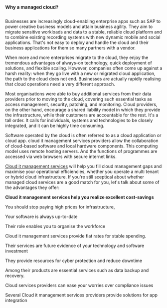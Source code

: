 <b><h1 style="font-size:15px">Why a managed cloud?</h1></b><br>
Businesses are increasingly cloud-enabling enterprise apps such as SAP to power creative business models and attain business agility. They aim to migrate sensitive workloads and data to a stable, reliable cloud platform and to combine existing recording systems with new dynamic mobile and social applications. That's not easy to deploy and handle the cloud and their business applications for them so many partners with a vendor. 

When more and more enterprises migrate to the cloud, they enjoy the tremendous advantages of always-on technology, quick deployment of solutions, and flexible scaling. However, companies often come up against a harsh reality: when they go live with a new or migrated cloud application, the path to the cloud does not end. Businesses are actually rapidly realising that cloud operations need a very different approach. 

Most organisations were able to buy additional services from their data providers prior to moving to the cloud, covering such essential tasks as access management, security, patching, and monitoring. Cloud providers, on the other hand, encourage a shared liability model in which they provide the infrastructure, while their customers are accountable for the rest. It's a tall order. It calls for individuals, systems and technologies to be closely integrated, and it can be highly time consuming. 

Software operated by the cloud is often referred to as a cloud application or cloud app. cloud it management services providers allow the collaboration of cloud-based software and local hardware components. This computing model uses remote hosting servers. And the functions of programmes are accessed via web browsers with secure internet links. 

<a href="https://nuvento.com/cloud-managed-services/#Cloud">Cloud it management services</a> will help you fill cloud management gaps and maximise your operational efficiencies, whether you operate a multi tenant or hybrid cloud infrastructure. If you're still sceptical about whether managed cloud services are a good match for you, let's talk about some of the advantages they offer: 

<b>Cloud it management services help you realize excellent cost-savings</b>

You should stop paying high prices for infrastructure, 

Your software is always up-to-date 

Their role enables you to organise the workforce 

Cloud it management services provide flat rates for stable spending. 

Their services are future evidence of your technology and software investment 

They provide resources for cyber protection and reduce downtime 

Among their products are essential services such as data backup and recovery. 

Cloud services providers can ease your worries over compliance issues 

Several Cloud it management services providers provide solutions for app integration 
